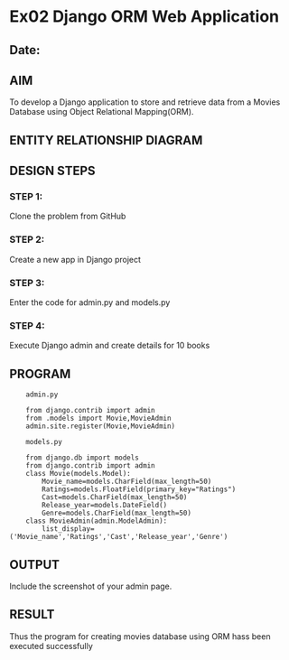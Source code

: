 # Ex02 Django ORM Web Application
## Date: 

## AIM
To develop a Django application to store and retrieve data from a Movies Database using Object Relational Mapping(ORM).

## ENTITY RELATIONSHIP DIAGRAM



## DESIGN STEPS

### STEP 1:
Clone the problem from GitHub

### STEP 2:
Create a new app in Django project

### STEP 3:
Enter the code for admin.py and models.py

### STEP 4:
Execute Django admin and create details for 10 books

## PROGRAM

```
    admin.py 

    from django.contrib import admin
    from .models import Movie,MovieAdmin
    admin.site.register(Movie,MovieAdmin)

    models.py

    from django.db import models
    from django.contrib import admin
    class Movie(models.Model):
        Movie_name=models.CharField(max_length=50)
        Ratings=models.FloatField(primary_key="Ratings")
        Cast=models.CharField(max_length=50)
        Release_year=models.DateField()
        Genre=models.CharField(max_length=50)
    class MovieAdmin(admin.ModelAdmin):
        list_display=('Movie_name','Ratings','Cast','Release_year','Genre')
```

## OUTPUT

Include the screenshot of your admin page.


## RESULT
Thus the program for creating movies database using ORM hass been executed successfully

